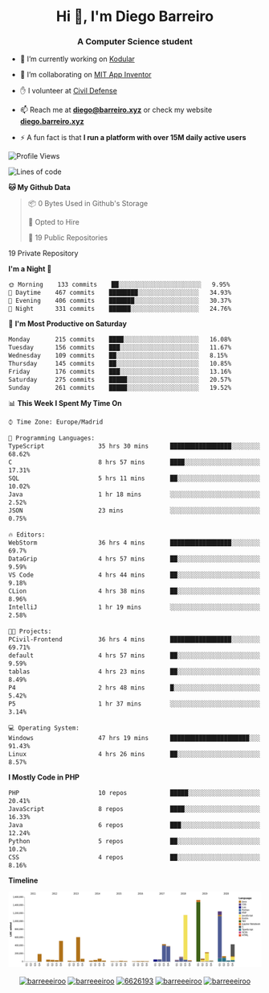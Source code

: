 <h1 align="center">Hi 👋, I'm Diego Barreiro</h1>
<h3 align="center">A Computer Science student</h3>

- 🔭 I’m currently working on [Kodular](https://www.kodular.io)

- 👯 I’m collaborating on [MIT App Inventor](https://github.com/mit-cml/appinventor-sources)

- ✋ I volunteer at [Civil Defense](https://proteccioncivil.sdc.gal)

- 📫 Reach me at **diego@barreiro.xyz** or check my website **[diego.barreiro.xyz](https://diego.barreiro.xyz)**

- ⚡ A fun fact is that **I run a platform with over 15M daily active users**

<!--START_SECTION:waka-->
![Profile Views](http://img.shields.io/badge/Profile%20Views-11-blue)

![Lines of code](https://img.shields.io/badge/From%20Hello%20World%20I%27ve%20Written-19.2%20million%20lines%20of%20code-blue)

**🐱 My Github Data** 

> 📦 0 Bytes Used in Github's Storage 
 > 
> 💼 Opted to Hire
 > 
> 📜 19 Public Repositories 
 > 
19 Private Repository 
 > 
**I'm a Night 🦉** 

```text
🌞 Morning    133 commits    ██░░░░░░░░░░░░░░░░░░░░░░░   9.95% 
🌆 Daytime    467 commits    ████████░░░░░░░░░░░░░░░░░   34.93% 
🌃 Evening    406 commits    ███████░░░░░░░░░░░░░░░░░░   30.37% 
🌙 Night      331 commits    ██████░░░░░░░░░░░░░░░░░░░   24.76%

```
📅 **I'm Most Productive on Saturday** 

```text
Monday       215 commits    ████░░░░░░░░░░░░░░░░░░░░░   16.08% 
Tuesday      156 commits    ███░░░░░░░░░░░░░░░░░░░░░░   11.67% 
Wednesday    109 commits    ██░░░░░░░░░░░░░░░░░░░░░░░   8.15% 
Thursday     145 commits    ██░░░░░░░░░░░░░░░░░░░░░░░   10.85% 
Friday       176 commits    ███░░░░░░░░░░░░░░░░░░░░░░   13.16% 
Saturday     275 commits    █████░░░░░░░░░░░░░░░░░░░░   20.57% 
Sunday       261 commits    █████░░░░░░░░░░░░░░░░░░░░   19.52%

```


📊 **This Week I Spent My Time On** 

```text
⌚︎ Time Zone: Europe/Madrid

💬 Programming Languages: 
TypeScript               35 hrs 30 mins      █████████████████░░░░░░░░   68.62% 
C                        8 hrs 57 mins       ████░░░░░░░░░░░░░░░░░░░░░   17.31% 
SQL                      5 hrs 11 mins       ██░░░░░░░░░░░░░░░░░░░░░░░   10.02% 
Java                     1 hr 18 mins        ░░░░░░░░░░░░░░░░░░░░░░░░░   2.52% 
JSON                     23 mins             ░░░░░░░░░░░░░░░░░░░░░░░░░   0.75%

🔥 Editors: 
WebStorm                 36 hrs 4 mins       █████████████████░░░░░░░░   69.7% 
DataGrip                 4 hrs 57 mins       ██░░░░░░░░░░░░░░░░░░░░░░░   9.59% 
VS Code                  4 hrs 44 mins       ██░░░░░░░░░░░░░░░░░░░░░░░   9.18% 
CLion                    4 hrs 38 mins       ██░░░░░░░░░░░░░░░░░░░░░░░   8.96% 
IntelliJ                 1 hr 19 mins        ░░░░░░░░░░░░░░░░░░░░░░░░░   2.58%

🐱‍💻 Projects: 
PCivil-Frontend          36 hrs 4 mins       █████████████████░░░░░░░░   69.71% 
default                  4 hrs 57 mins       ██░░░░░░░░░░░░░░░░░░░░░░░   9.59% 
tablas                   4 hrs 23 mins       ██░░░░░░░░░░░░░░░░░░░░░░░   8.49% 
P4                       2 hrs 48 mins       █░░░░░░░░░░░░░░░░░░░░░░░░   5.42% 
P5                       1 hr 37 mins        ░░░░░░░░░░░░░░░░░░░░░░░░░   3.14%

💻 Operating System: 
Windows                  47 hrs 19 mins      ██████████████████████░░░   91.43% 
Linux                    4 hrs 26 mins       ██░░░░░░░░░░░░░░░░░░░░░░░   8.57%

```

**I Mostly Code in PHP** 

```text
PHP                      10 repos            █████░░░░░░░░░░░░░░░░░░░░   20.41% 
JavaScript               8 repos             ████░░░░░░░░░░░░░░░░░░░░░   16.33% 
Java                     6 repos             ███░░░░░░░░░░░░░░░░░░░░░░   12.24% 
Python                   5 repos             ██░░░░░░░░░░░░░░░░░░░░░░░   10.2% 
CSS                      4 repos             ██░░░░░░░░░░░░░░░░░░░░░░░   8.16%

```


**Timeline**

![Chart not found](https://raw.githubusercontent.com/barreeeiroo/barreeeiroo/master/charts/bar_graph.png) 


<!--END_SECTION:waka-->

<p align="center">
<a href="https://twitter.com/barreeeiroo" target="blank"><img align="center" src="https://cdn.jsdelivr.net/npm/simple-icons@3.0.1/icons/twitter.svg" alt="barreeeiroo" height="20" width="20" /></a>
<a href="https://linkedin.com/in/barreeeiroo" target="blank"><img align="center" src="https://cdn.jsdelivr.net/npm/simple-icons@3.0.1/icons/linkedin.svg" alt="barreeeiroo" height="20" width="20" /></a>
<a href="https://stackoverflow.com/users/6626193" target="blank"><img align="center" src="https://cdn.jsdelivr.net/npm/simple-icons@3.0.1/icons/stackoverflow.svg" alt="6626193" height="20" width="20" /></a>
<a href="https://fb.com/barreeeiroo" target="blank"><img align="center" src="https://cdn.jsdelivr.net/npm/simple-icons@3.0.1/icons/facebook.svg" alt="barreeeiroo" height="20" width="20" /></a>
<a href="https://instagram.com/barreeeiroo" target="blank"><img align="center" src="https://cdn.jsdelivr.net/npm/simple-icons@3.0.1/icons/instagram.svg" alt="barreeeiroo" height="20" width="20" /></a>
</p>
